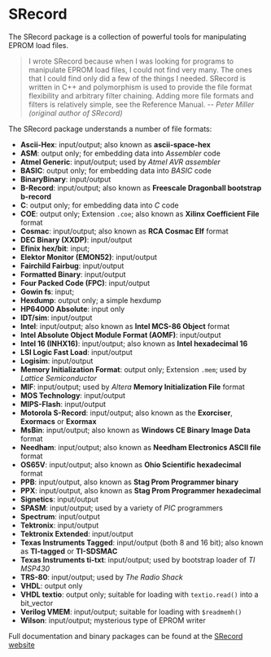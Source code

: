 # SRecord

The SRecord package is a collection of powerful tools for manipulating EPROM load files.

> I wrote SRecord because when I was looking for programs to manipulate EPROM load files, I could not find very many.
> The ones that I could find only did a few of the things I needed. SRecord is written in C++ and polymorphism is
> used to provide the file format flexibility and arbitrary filter chaining. Adding more file formats and filters is
> relatively simple, see the Reference Manual.
> -- *Peter Miller (original author of SRecord)*

The SRecord package understands a number of file formats:

* **Ascii-Hex**: input/output; also known as **ascii-space-hex**
* **ASM**: output only; for embedding data into *Assembler* code
* **Atmel Generic**: input/output; used by *Atmel AVR assembler*
* **BASIC**: output only; for embedding data into *BASIC* code
* **BinaryBinary**: input/output
* **B-Record**: input/output; also known as **Freescale Dragonball bootstrap b-record**
* **C**: output only; for embedding data into *C* code
* **COE**: output only; Extension `.coe`; also known as **Xilinx Coefficient File** format
* **Cosmac**: input/output; also known as **RCA Cosmac Elf** format
* **DEC Binary (XXDP)**: input/output
* **Efinix hex/bit**: input;
* **Elektor Monitor (EMON52)**: input/output
* **Fairchild Fairbug**: input/output
* **Formatted Binary**: input/output
* **Four Packed Code (FPC)**: input/output
* **Gowin fs**: input;
* **Hexdump**: output only; a simple hexdump
* **HP64000 Absolute**: input only
* **IDT/sim**: input/output
* **Intel**: input/output; also known as **Intel MCS-86 Object** format
* **Intel Absolute Object Module Format (AOMF)**: input/output
* **Intel 16 (INHX16)**: input/output; also known as **Intel hexadecimal 16**
* **LSI Logic Fast Load**: input/output
* **Logisim**: input/output
* **Memory Initialization Format**: output only; Extension `.mem`; used by *Lattice Semiconductor*
* **MIF**: input/output; used by *Altera* **Memory Initialization File** format
* **MOS Technology**: input/output
* **MIPS-Flash**: input/output
* **Motorola S-Record**: input/output; also known as the **Exorciser**, **Exormacs** or **Exormax**
* **MsBin**: input/output; also known as **Windows CE Binary Image Data** format
* **Needham**: input/output; also known as **Needham Electronics ASCII file** format
* **OS65V**: input/output; also known as **Ohio Scientific hexadecimal** format
* **PPB**: input/output, also known as **Stag Prom Programmer binary**
* **PPX**: input/output, also known as **Stag Prom Programmer hexadecimal**
* **Signetics**: input/output
* **SPASM**: input/output; used by a variety of *PIC* programmers
* **Spectrum**: input/output
* **Tektronix**: input/output
* **Tektronix Extended**: input/output
* **Texas Instruments Tagged**: input/output (both 8 and 16 bit); also known as **TI-tagged** or **TI-SDSMAC**
* **Texas Instruments ti-txt**: input/output; used by bootstrap loader of *TI MSP430*
* **TRS-80**: input/output; used by *The Radio Shack*
* **VHDL**: output only
* **VHDL textio**: output only; suitable for loading with `textio.read()` into a bit_vector
* **Verilog VMEM**: input/output; suitable for loading with `$readmemh()`
* **Wilson**: input/output; mysterious type of EPROM writer

Full documentation and binary packages can be found at the [SRecord website](https://srecord.sourceforge.net/)
